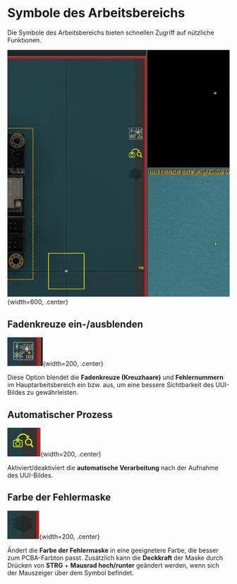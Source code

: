 # Symbole des Arbeitsbereichs

Die Symbole des Arbeitsbereichs bieten schnellen Zugriff auf nützliche Funktionen.

![Symbole des Arbeitsbereichs](../assets/v7/workspace-icons.png){width=600, .center}

## Fadenkreuze ein-/ausblenden

![Fadenkreuze Symbol](../assets/v7/workspace-icons-1.png){width=200, .center}

Diese Option blendet die **Fadenkreuze (Kreuzhaare)** und **Fehlernummern** im Hauptarbeitsbereich ein bzw. aus, um eine bessere Sichtbarkeit des UUI-Bildes zu gewährleisten.

## Automatischer Prozess

![Automatischer Prozess Symbol](../assets/v7/workspace-icons-2.png){width=200, .center}

Aktiviert/deaktiviert die **automatische Verarbeitung** nach der Aufnahme des UUI-Bildes.


## Farbe der Fehlermaske

![Maskenfarben Symbol](../assets/v7/workspace-icons-3.png){width=200, .center}

Ändert die **Farbe der Fehlermaske** in eine geeignetere Farbe, die besser zum PCBA-Farbton passt. Zusätzlich kann die **Deckkraft** der Maske durch Drücken von **STRG** + **Mausrad hoch/runter** geändert werden, wenn sich der Mauszeiger über dem Symbol befindet.